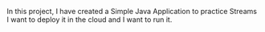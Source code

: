 In this project, I have created a Simple Java Application to practice Streams
I want to deploy it in the cloud and I want to run it.
